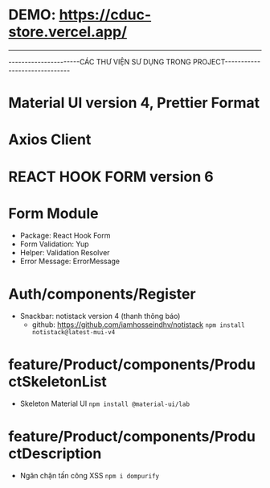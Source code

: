 # DEMO: https://cduc-store.vercel.app/

--------------------------------------------------------------------------------------

----------------------CÁC THƯ VIỆN SƯ DỤNG TRONG PROJECT------------------------------

# Material UI version 4, Prettier Format
# Axios Client
# REACT HOOK FORM version 6
# Form Module
- Package: React Hook Form
- Form Validation: Yup
- Helper: Validation Resolver
- Error Message: ErrorMessage
# Auth/components/Register
- Snackbar: notistack version 4 (thanh thông báo)
  + github: https://github.com/iamhosseindhv/notistack
    `npm install notistack@latest-mui-v4`
# feature/Product/components/ProductSkeletonList
- Skeleton Material UI
  `npm install @material-ui/lab`
# feature/Product/components/ProductDescription
- Ngăn chặn tấn công XSS
  `npm i dompurify`
